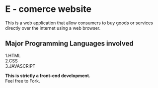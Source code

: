 # E - comerce website
This is a web application that allow consumers to buy goods or services directly over the internet using a web browser.

Major Programming Languages involved
---
1.HTML<br>
2.CSS<br>
3.JAVASCRIPT<br>

**This is strictly a front-end development.** <br>
Feel free to Fork.
